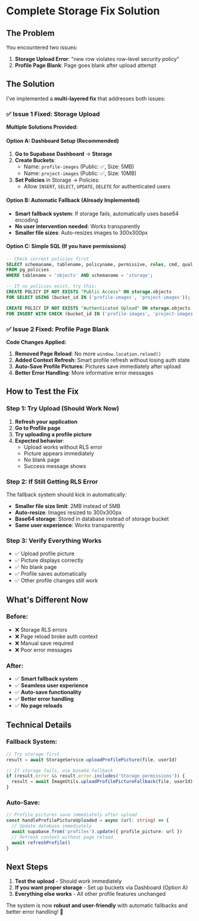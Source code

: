 # Complete Storage Fix Solution

## The Problem
You encountered two issues:
1. **Storage Upload Error**: "new row violates row-level security policy"
2. **Profile Page Blank**: Page goes blank after upload attempt

## The Solution
I've implemented a **multi-layered fix** that addresses both issues:

### ✅ **Issue 1 Fixed: Storage Upload**
**Multiple Solutions Provided:**

#### Option A: Dashboard Setup (Recommended)
1. **Go to Supabase Dashboard** → **Storage**
2. **Create Buckets**:
   - Name: `profile-images` (Public: ✅, Size: 5MB)
   - Name: `project-images` (Public: ✅, Size: 10MB)
3. **Set Policies** in Storage → Policies:
   - Allow `INSERT`, `SELECT`, `UPDATE`, `DELETE` for authenticated users

#### Option B: Automatic Fallback (Already Implemented)
- **Smart fallback system**: If storage fails, automatically uses base64 encoding
- **No user intervention needed**: Works transparently
- **Smaller file sizes**: Auto-resizes images to 300x300px

#### Option C: Simple SQL (If you have permissions)
```sql
-- Check current policies first
SELECT schemaname, tablename, policyname, permissive, roles, cmd, qual 
FROM pg_policies 
WHERE tablename = 'objects' AND schemaname = 'storage';

-- If no policies exist, try this:
CREATE POLICY IF NOT EXISTS "Public Access" ON storage.objects 
FOR SELECT USING (bucket_id IN ('profile-images', 'project-images'));

CREATE POLICY IF NOT EXISTS "Authenticated Upload" ON storage.objects 
FOR INSERT WITH CHECK (bucket_id IN ('profile-images', 'project-images') AND auth.role() = 'authenticated');
```

### ✅ **Issue 2 Fixed: Profile Page Blank**
**Code Changes Applied:**

1. **Removed Page Reload**: No more `window.location.reload()`
2. **Added Context Refresh**: Smart profile refresh without losing auth state
3. **Auto-Save Profile Pictures**: Pictures save immediately after upload
4. **Better Error Handling**: More informative error messages

## How to Test the Fix

### Step 1: Try Upload (Should Work Now)
1. **Refresh your application**
2. **Go to Profile page**
3. **Try uploading a profile picture**
4. **Expected behavior**:
   - Upload works without RLS error
   - Picture appears immediately
   - No blank page
   - Success message shows

### Step 2: If Still Getting RLS Error
The fallback system should kick in automatically:
- **Smaller file size limit**: 2MB instead of 5MB
- **Auto-resize**: Images resized to 300x300px
- **Base64 storage**: Stored in database instead of storage bucket
- **Same user experience**: Works transparently

### Step 3: Verify Everything Works
- ✅ Upload profile picture
- ✅ Picture displays correctly
- ✅ No blank page
- ✅ Profile saves automatically
- ✅ Other profile changes still work

## What's Different Now

### Before:
- ❌ Storage RLS errors
- ❌ Page reload broke auth context
- ❌ Manual save required
- ❌ Poor error messages

### After:
- ✅ **Smart fallback system**
- ✅ **Seamless user experience**
- ✅ **Auto-save functionality**
- ✅ **Better error handling**
- ✅ **No page reloads**

## Technical Details

### Fallback System:
```typescript
// Try storage first
result = await StorageService.uploadProfilePicture(file, userId)

// If storage fails, use base64 fallback
if (result.error && result.error.includes('Storage permissions')) {
  result = await ImageUtils.uploadProfilePictureFallback(file, userId)
}
```

### Auto-Save:
```typescript
// Profile pictures save immediately after upload
const handleProfilePictureUploaded = async (url: string) => {
  // Update database immediately
  await supabase.from('profiles').update({ profile_picture: url })
  // Refresh context without page reload
  await refreshProfile()
}
```

## Next Steps

1. **Test the upload** - Should work immediately
2. **If you want proper storage** - Set up buckets via Dashboard (Option A)
3. **Everything else works** - All other profile features unchanged

The system is now **robust and user-friendly** with automatic fallbacks and better error handling! 🚀